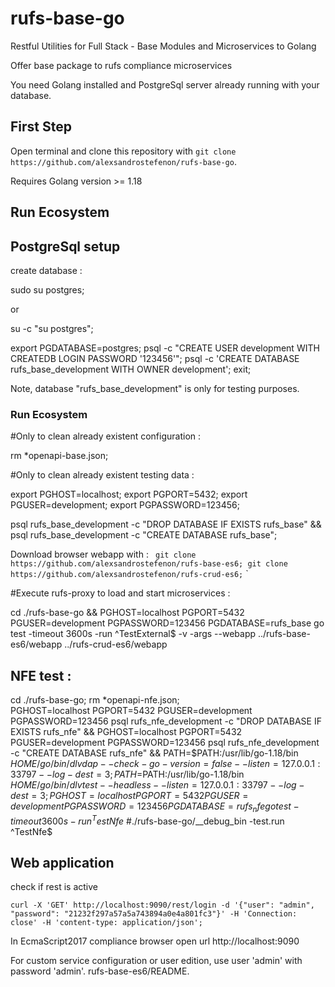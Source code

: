 # rufs-base-go
Restful Utilities for Full Stack - Base Modules and Microservices to Golang

Offer base package to rufs compliance microservices

You need Golang installed and PostgreSql server already running with your database.

## First Step

Open terminal and clone this repository with `git clone https://github.com/alexsandrostefenon/rufs-base-go`.

Requires Golang version >= 1.18

## Run Ecosystem

## PostgreSql setup

create database :

sudo su postgres;

or

su -c "su postgres";

export PGDATABASE=postgres;
psql -c "CREATE USER development WITH CREATEDB LOGIN PASSWORD '123456'";
psql -c 'CREATE DATABASE rufs_base_development WITH OWNER development';
exit;

Note, database "rufs_base_development" is only for testing purposes.

### Run Ecosystem

#Only to clean already existent configuration :

rm *openapi-base.json;

#Only to clean already existent testing data :

export PGHOST=localhost;
export PGPORT=5432;
export PGUSER=development;
export PGPASSWORD=123456;

psql rufs_base_development -c "DROP DATABASE IF EXISTS rufs_base" &&
psql rufs_base_development -c "CREATE DATABASE rufs_base";

Download browser webapp with :
`
git clone https://github.com/alexsandrostefenon/rufs-base-es6;
git clone https://github.com/alexsandrostefenon/rufs-crud-es6;`
`

#Execute rufs-proxy to load and start microservices :

cd ./rufs-base-go &&
PGHOST=localhost PGPORT=5432 PGUSER=development PGPASSWORD=123456 PGDATABASE=rufs_base go test -timeout 3600s -run ^TestExternal$ -v -args --webapp ../rufs-base-es6/webapp ../rufs-crud-es6/webapp

## NFE test :
cd ./rufs-base-go;
rm *openapi-nfe.json; \
PGHOST=localhost PGPORT=5432 PGUSER=development PGPASSWORD=123456 psql rufs_nfe_development -c "DROP DATABASE IF EXISTS rufs_nfe" &&
PGHOST=localhost PGPORT=5432 PGUSER=development PGPASSWORD=123456 psql rufs_nfe_development -c "CREATE DATABASE rufs_nfe" &&
PATH=$PATH:/usr/lib/go-1.18/bin $HOME/go/bin/dlv dap --check-go-version=false --listen=127.0.0.1:33797 --log-dest=3;
PATH=$PATH:/usr/lib/go-1.18/bin $HOME/go/bin/dlv test --headless --listen=127.0.0.1:33797 --log-dest=3;
PGHOST=localhost PGPORT=5432 PGUSER=development PGPASSWORD=123456 PGDATABASE=rufs_nfe go test -timeout 3600s -run ^TestNfe$
#./rufs-base-go/__debug_bin -test.run ^TestNfe$


## Web application

check if rest is active

`
curl -X 'GET' http://localhost:9090/rest/login -d '{"user": "admin", "password": "21232f297a57a5a743894a0e4a801fc3"}' -H 'Connection: close' -H 'content-type: application/json';
`

In EcmaScript2017 compliance browser open url http://localhost:9090

For custom service configuration or user edition, use user 'admin' with password 'admin'.
rufs-base-es6/README.

